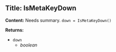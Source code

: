 ## Title: IsMetaKeyDown

**Content:**
Needs summary.
`down = IsMetaKeyDown()`

**Returns:**
- `down`
  - *boolean*